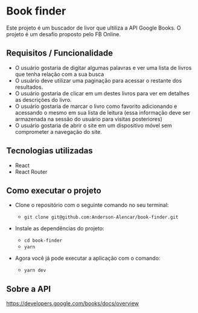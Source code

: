 # Book finder

Este projeto é um buscador de livor que ultiliza a API Google Books. O projeto é um desafio proposto pelo FB Online.

## Requisitos / Funcionalidade

* O usuário gostaria de digitar algumas palavras e ver uma lista de livros que tenha relação com a sua busca
* O usuário deve utilizar uma paginação para acessar o restante dos resultados.
* O usuário gostaria de clicar em um destes livros para ver em detalhes as descrições do livro.
* O usuário gostaria de marcar o livro como favorito adicionando e acessando o mesmo em sua lista de leitura (essa informação deve ser armazenada na sessão do usuário para visitas posteriores)
* O usuário gostaria de abrir o site em um dispositivo móvel sem comprometer a navegação do site.

## Tecnologias utilizadas

* React
* React Router

## Como executar o projeto

* Clone o repositório com o seguinte comando no seu terminal:
  * `git clone git@github.com:Anderson-Alencar/book-finder.git`

* Instale as dependências do projeto:
  * `cd book-finder`
  * `yarn`

* Agora você já pode executar a aplicação com o comando:
  *  `yarn dev`


## Sobre a API

https://developers.google.com/books/docs/overview
